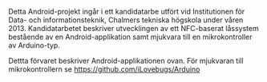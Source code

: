 Detta Android-projekt ingår i ett kandidatarbe utfört vid Institutionen för Data- och informationsteknik, Chalmers tekniska högskola under våren 2013. Kandidatarbetet beskriver utvecklingen av ett NFC-baserat låssystem bestående av en Android-applikation samt mjukvara till en mikrokontroller av Arduino-typ.

Dettta förvaret beskriver Android-applikationen ovan. För mjukvaran till mikrokontrollern se https://github.com/iLovebugs/Arduino
